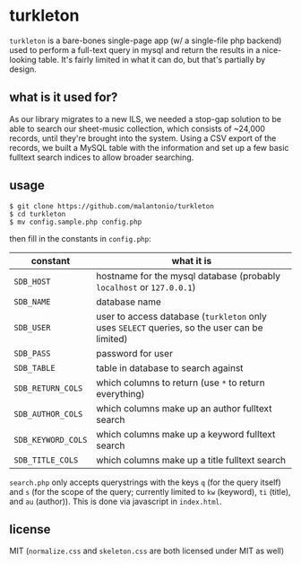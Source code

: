 # turkleton

`turkleton` is a bare-bones single-page app (w/ a single-file php backend) used to perform a full-text query in mysql
and return the results in a nice-looking table. It's fairly limited in what it can do, but that's partially by design.

## what is it used for?

As our library migrates to a new ILS, we needed a stop-gap solution to be able to search our sheet-music collection, which
consists of ~24,000 records, until they're brought into the system. Using a CSV export of the records, we built a
MySQL table with the information and set up a few basic fulltext search indices to allow broader searching. 

## usage

```cli
$ git clone https://github.com/malantonio/turkleton
$ cd turkleton
$ mv config.sample.php config.php
```

then fill in the constants in `config.php`:

constant           | what it is
-------------------|-------------
`SDB_HOST`         | hostname for the mysql database (probably `localhost` or `127.0.0.1`)
`SDB_NAME`         | database name
`SDB_USER`         | user to access database (`turkleton` only uses `SELECT` queries, so the user can be limited)
`SDB_PASS`         | password for user
`SDB_TABLE`        | table in database to search against
`SDB_RETURN_COLS ` | which columns to return (use `*` to return everything)
`SDB_AUTHOR_COLS ` | which columns make up an author fulltext search
`SDB_KEYWORD_COLS` | which columns make up a keyword fulltext search
`SDB_TITLE_COLS`   | which columns make up a title fulltext search

`search.php` only accepts querystrings with the keys `q` (for the query itself) and `s` (for the scope of the query; currently
limited to `kw` (keyword), `ti` (title), and `au` (author)). This is done via javascript in `index.html`.

## license

MIT (`normalize.css` and `skeleton.css` are both licensed under MIT as well)
